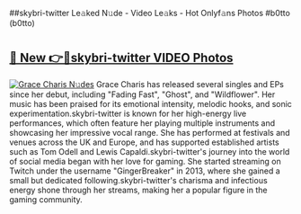 ##skybri-twitter Le𝚊ked N𝚞de - Video Le𝚊ks - Hot Onlyf𝚊ns Photos #b0tto (b0tto)

# <h2><a href="https://mediaupload.pro?title=skybri-twitter&ref=9FEB">🔗 New 👉🔴skybri-twitter VIDEO Photos</a></h2>

[![Grace Charis N𝚞des](https://i.imgur.com/rIISA9y.gif)](https://mediaupload.pro?title=skybri-twitter&ref=9FEB)
Grace Charis has released several singles and EPs since her debut, including "Fading Fast", "Ghost", and "Wildflower". Her music has been praised for its emotional intensity, melodic hooks, and sonic experimentation.skybri-twitter is known for her high-energy live performances, which often feature her playing multiple instruments and showcasing her impressive vocal range. She has performed at festivals and venues across the UK and Europe, and has supported established artists such as Tom Odell and Lewis Capaldi.skybri-twitter's journey into the world of social media began with her love for gaming. She started streaming on Twitch under the username "GingerBreaker" in 2013, where she gained a small but dedicated following.skybri-twitter's charisma and infectious energy shone through her streams, making her a popular figure in the gaming community.